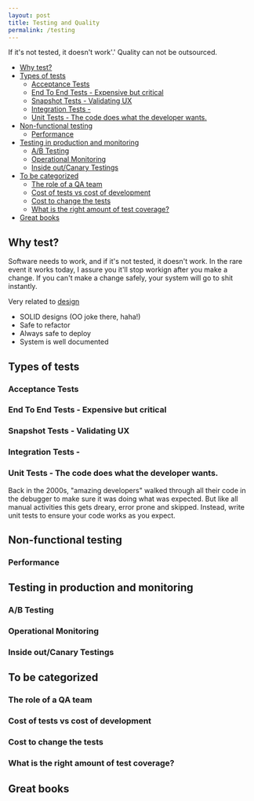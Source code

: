 ```yaml
---
layout: post
title: Testing and Quality
permalink: /testing
---
```


If it's not tested, it doesn't work'.' Quality can not be outsourced.

<!-- prettier-ignore-start -->
<!-- vim-markdown-toc GFM -->

- [Why test?](#why-test)
- [Types of tests](#types-of-tests)
    - [Acceptance Tests](#acceptance-tests)
    - [End To End Tests - Expensive but critical](#end-to-end-tests---expensive-but-critical)
    - [Snapshot Tests - Validating UX](#snapshot-tests---validating-ux)
    - [Integration Tests -](#integration-tests--)
    - [Unit Tests - The code does what the developer wants.](#unit-tests---the-code-does-what-the-developer-wants)
- [Non-functional testing](#non-functional-testing)
    - [Performance](#performance)
- [Testing in production and monitoring](#testing-in-production-and-monitoring)
    - [A/B Testing](#ab-testing)
    - [Operational Monitoring](#operational-monitoring)
    - [Inside out/Canary Testings](#inside-outcanary-testings)
- [To be categorized](#to-be-categorized)
    - [The role of a QA team](#the-role-of-a-qa-team)
    - [Cost of tests vs cost of development](#cost-of-tests-vs-cost-of-development)
    - [Cost to change the tests](#cost-to-change-the-tests)
    - [What is the right amount of test coverage?](#what-is-the-right-amount-of-test-coverage)
- [Great books](#great-books)

<!-- vim-markdown-toc -->
<!-- prettier-ignore-end -->

## Why test?

Software needs to work, and if it's not tested, it doesn't work. In the rare event it works today, I assure you it'll stop workign after you make a change. If you can't make a change safely, your system will go to shit instantly.

Very related to [design](/td/design)

- SOLID designs (OO joke there, haha!)
- Safe to refactor
- Always safe to deploy
- System is well documented

## Types of tests

### Acceptance Tests

### End To End Tests - Expensive but critical

### Snapshot Tests - Validating UX

### Integration Tests -

### Unit Tests - The code does what the developer wants.

Back in the 2000s, "amazing developers" walked through all their code in the debugger to make sure it was doing what was expected. But like all manual activities this gets dreary, error prone and skipped. Instead, write unit tests to ensure your code works as you expect.

## Non-functional testing

### Performance

## Testing in production and monitoring

### A/B Testing

### Operational Monitoring

### Inside out/Canary Testings

## To be categorized

### The role of a QA team

### Cost of tests vs cost of development

### Cost to change the tests

### What is the right amount of test coverage?

## Great books

